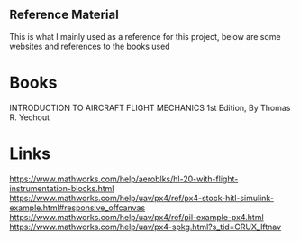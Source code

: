 ## Reference Material
This is what I mainly used as a reference for this project, below are some websites and references to the books used
# Books
INTRODUCTION TO AIRCRAFT FLIGHT MECHANICS 1st Edition, By Thomas R. Yechout
# Links
https://www.mathworks.com/help/aeroblks/hl-20-with-flight-instrumentation-blocks.html
https://www.mathworks.com/help/uav/px4/ref/px4-stock-hitl-simulink-example.html#responsive_offcanvas
https://www.mathworks.com/help/uav/px4/ref/pil-example-px4.html
https://www.mathworks.com/help/uav/px4-spkg.html?s_tid=CRUX_lftnav
